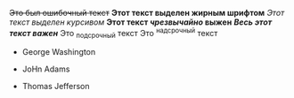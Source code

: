 ~~Это был ошибочный текcт~~
**Этот текст выделен жирным шрифтом**
_Этот текст выделен курсивом_
**Этот текст _чрезвычайно_ выжен**
***Весь этот текст важен***
Это <sub>подсрочный</sub> текст
Это <sup>надсрочный</sup> текст
- George Washington
* JoHn Adams
+ Thomas Jefferson
 
